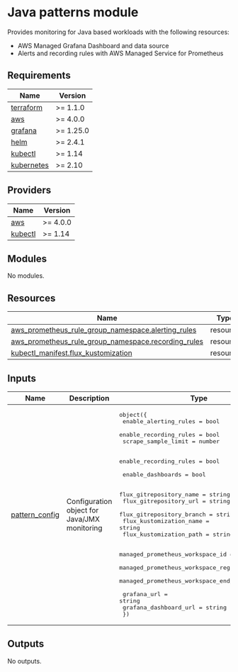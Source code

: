 # Java patterns module

Provides monitoring for Java based workloads with the following resources:

- AWS Managed Grafana Dashboard and data source
- Alerts and recording rules with AWS Managed Service for Prometheus

<!-- BEGINNING OF PRE-COMMIT-TERRAFORM DOCS HOOK -->
## Requirements

| Name | Version |
|------|---------|
| <a name="requirement_terraform"></a> [terraform](#requirement\_terraform) | >= 1.1.0 |
| <a name="requirement_aws"></a> [aws](#requirement\_aws) | >= 4.0.0 |
| <a name="requirement_grafana"></a> [grafana](#requirement\_grafana) | >= 1.25.0 |
| <a name="requirement_helm"></a> [helm](#requirement\_helm) | >= 2.4.1 |
| <a name="requirement_kubectl"></a> [kubectl](#requirement\_kubectl) | >= 1.14 |
| <a name="requirement_kubernetes"></a> [kubernetes](#requirement\_kubernetes) | >= 2.10 |

## Providers

| Name | Version |
|------|---------|
| <a name="provider_aws"></a> [aws](#provider\_aws) | >= 4.0.0 |
| <a name="provider_kubectl"></a> [kubectl](#provider\_kubectl) | >= 1.14 |

## Modules

No modules.

## Resources

| Name | Type |
|------|------|
| [aws_prometheus_rule_group_namespace.alerting_rules](https://registry.terraform.io/providers/hashicorp/aws/latest/docs/resources/prometheus_rule_group_namespace) | resource |
| [aws_prometheus_rule_group_namespace.recording_rules](https://registry.terraform.io/providers/hashicorp/aws/latest/docs/resources/prometheus_rule_group_namespace) | resource |
| [kubectl_manifest.flux_kustomization](https://registry.terraform.io/providers/gavinbunney/kubectl/latest/docs/resources/manifest) | resource |

## Inputs

| Name | Description | Type | Default | Required |
|------|-------------|------|---------|:--------:|
| <a name="input_pattern_config"></a> [pattern\_config](#input\_pattern\_config) | Configuration object for Java/JMX monitoring | <pre>object({<br>    enable_alerting_rules  = bool<br>    enable_recording_rules = bool<br>    scrape_sample_limit    = number<br><br>    enable_recording_rules = bool<br><br>    enable_dashboards = bool<br><br>    flux_gitrepository_name   = string<br>    flux_gitrepository_url    = string<br>    flux_gitrepository_branch = string<br>    flux_kustomization_name   = string<br>    flux_kustomization_path   = string<br><br>    managed_prometheus_workspace_id       = string<br>    managed_prometheus_workspace_region   = string<br>    managed_prometheus_workspace_endpoint = string<br><br>    grafana_url           = string<br>    grafana_dashboard_url = string<br>  })</pre> | n/a | yes |

## Outputs

No outputs.
<!-- END OF PRE-COMMIT-TERRAFORM DOCS HOOK -->
